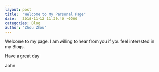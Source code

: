 ```yaml
---
layout: post
title:  "Welcome to My Personal Page"
date:   2018-11-12 21:39:46 -0500
categories: Blog
author: "Zhou Zhou"
---
```


Welcome to my page. I am willing to hear from you if you feel interested in my Blogs.

Have a great day!

John